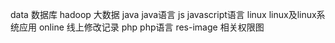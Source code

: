 data       数据库
hadoop     大数据
java       java语言
js         javascript语言
linux      linux及linux系统应用
online     线上修改记录
php        php语言
res-image  相关权限图